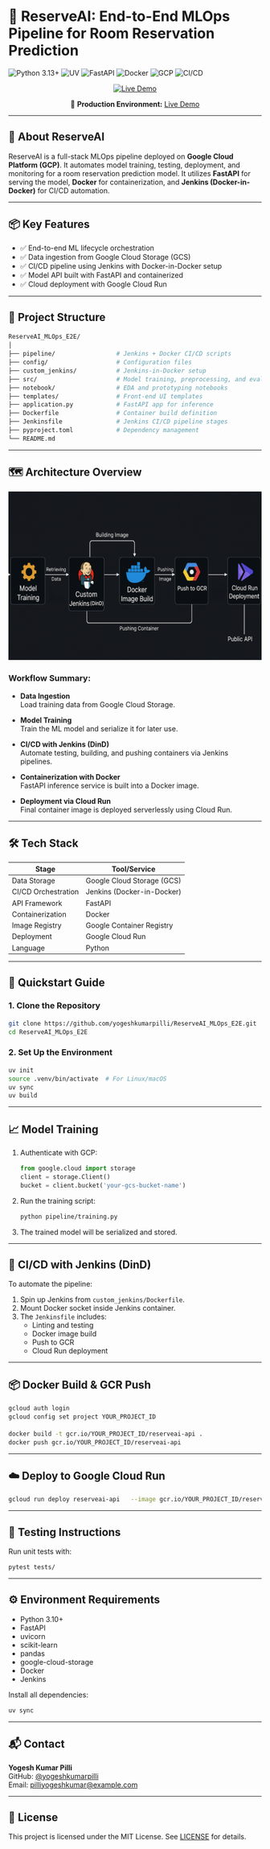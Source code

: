 # 🚀 ReserveAI: End-to-End MLOps Pipeline for Room Reservation Prediction

![Python 3.13+](https://img.shields.io/badge/Python-3.13%2B-3776AB?logo=python&logoColor=white)
![UV](https://img.shields.io/badge/uv-0.7.2-FFD43B?logo=pypi&logoColor=black)
![FastAPI](https://img.shields.io/badge/FastAPI-0.115.2-green)
![Docker](https://img.shields.io/badge/Docker-24.0-2496ED?logo=docker&logoColor=white)
![GCP](https://img.shields.io/badge/Google_Cloud-Cloud_Run-4285F4?logo=googlecloud&logoColor=white)
![CI/CD](https://img.shields.io/badge/CI%2FCD-Jenkins-2088FF?logo=Jenkins&logoColor=white)

<div align="center">
  <a href="https://ml-project-167836923927.us-central1.run.app/">
    <img src="https://img.shields.io/badge/LIVE_DEMO-Available_now!-brightgreen?style=for-the-badge&logo=google-chrome" alt="Live Demo">
  </a>
  <p>🚀 <strong>Production Environment:</strong> <a href="https://ml-project-167836923927.us-central1.run.app/">Live Demo</a></p>
</div>

---

## 🧠 About ReserveAI

ReserveAI is a full-stack MLOps pipeline deployed on **Google Cloud Platform (GCP)**. It automates model training, testing, deployment, and monitoring for a room reservation prediction model. It utilizes **FastAPI** for serving the model, **Docker** for containerization, and **Jenkins (Docker-in-Docker)** for CI/CD automation.

---

## 📦 Key Features

- ✅ End-to-end ML lifecycle orchestration
- ✅ Data ingestion from Google Cloud Storage (GCS)
- ✅ CI/CD pipeline using Jenkins with Docker-in-Docker setup
- ✅ Model API built with FastAPI and containerized
- ✅ Cloud deployment with Google Cloud Run

---

## 🧱 Project Structure

```bash
ReserveAI_MLOps_E2E/
│
├── pipeline/                 # Jenkins + Docker CI/CD scripts
├── config/                   # Configuration files
├── custom_jenkins/           # Jenkins-in-Docker setup
├── src/                      # Model training, preprocessing, and evaluation
├── notebook/                 # EDA and prototyping notebooks
├── templates/                # Front-end UI templates
├── application.py            # FastAPI app for inference
├── Dockerfile                # Container build definition
├── Jenkinsfile               # Jenkins CI/CD pipeline stages
├── pyproject.toml            # Dependency management
└── README.md
```

---

## 🗺️ Architecture Overview

![Architecture](architecture.png)

### Workflow Summary:

- **Data Ingestion**  
  Load training data from Google Cloud Storage.

- **Model Training**  
  Train the ML model and serialize it for later use.

- **CI/CD with Jenkins (DinD)**  
  Automate testing, building, and pushing containers via Jenkins pipelines.

- **Containerization with Docker**  
  FastAPI inference service is built into a Docker image.

- **Deployment via Cloud Run**  
  Final container image is deployed serverlessly using Cloud Run.

---

## 🛠️ Tech Stack

| Stage               | Tool/Service                  |
|--------------------|-------------------------------|
| Data Storage        | Google Cloud Storage (GCS)    |
| CI/CD Orchestration| Jenkins (Docker-in-Docker)    |
| API Framework       | FastAPI                       |
| Containerization    | Docker                        |
| Image Registry      | Google Container Registry     |
| Deployment          | Google Cloud Run              |
| Language            | Python                        |

---

## 🚀 Quickstart Guide

### 1. Clone the Repository

```bash
git clone https://github.com/yogeshkumarpilli/ReserveAI_MLOps_E2E.git
cd ReserveAI_MLOps_E2E
```

### 2. Set Up the Environment

```bash
uv init
source .venv/bin/activate  # For Linux/macOS
uv sync
uv build
```

---

## 📈 Model Training

1. Authenticate with GCP:
   ```python
   from google.cloud import storage
   client = storage.Client()
   bucket = client.bucket('your-gcs-bucket-name')
   ```

2. Run the training script:
   ```bash
   python pipeline/training.py
   ```

3. The trained model will be serialized and stored.

---

## 🐳 CI/CD with Jenkins (DinD)

To automate the pipeline:

1. Spin up Jenkins from `custom_jenkins/Dockerfile`.
2. Mount Docker socket inside Jenkins container.
3. The `Jenkinsfile` includes:
   - Linting and testing
   - Docker image build
   - Push to GCR
   - Cloud Run deployment

---

## 📦 Docker Build & GCR Push

```bash
gcloud auth login
gcloud config set project YOUR_PROJECT_ID

docker build -t gcr.io/YOUR_PROJECT_ID/reserveai-api .
docker push gcr.io/YOUR_PROJECT_ID/reserveai-api
```

---

## ☁️ Deploy to Google Cloud Run

```bash
gcloud run deploy reserveai-api   --image gcr.io/YOUR_PROJECT_ID/reserveai-api   --platform managed   --region us-central1   --allow-unauthenticated
```

---

## 🧪 Testing Instructions

Run unit tests with:

```bash
pytest tests/
```

---

## ⚙️ Environment Requirements

- Python 3.10+
- FastAPI
- uvicorn
- scikit-learn
- pandas
- google-cloud-storage
- Docker
- Jenkins

Install all dependencies:

```bash
uv sync
```

---

## 📬 Contact

**Yogesh Kumar Pilli**  
GitHub: [@yogeshkumarpilli](https://github.com/yogeshkumarpilli)  
Email: pilliyogeshkumar@example.com

---

## 📄 License

This project is licensed under the MIT License. See [LICENSE](LICENSE) for details.